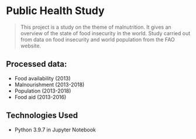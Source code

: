 # Public Health Study
> This project is a study on the theme of malnutrition. It gives an overview of the state of food insecurity in the world. Study carried out from data on food insecurity and world population from the FAO website.

## Processed data:

 - Food availability (2013)
 - Malnourishment (2013-2018)
 - Population (2013-2018)
 - Food aid (2013-2016)

## Technologies Used
- Python 3.9.7 in Jupyter Notebook
